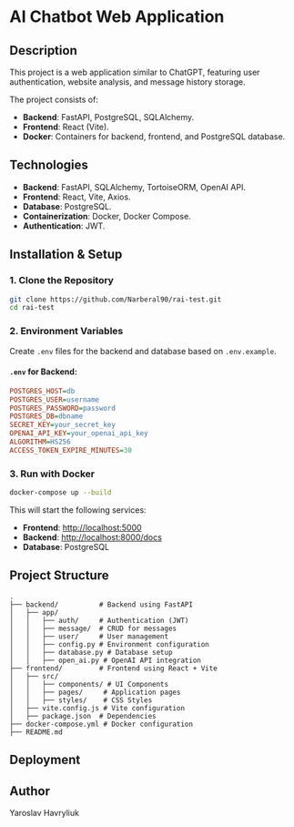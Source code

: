 # AI Chatbot Web Application

## Description

This project is a web application similar to ChatGPT, featuring user authentication, website analysis, and message history storage.

The project consists of:

- **Backend**: FastAPI, PostgreSQL, SQLAlchemy.
- **Frontend**: React (Vite).
- **Docker**: Containers for backend, frontend, and PostgreSQL database.

## Technologies

- **Backend**: FastAPI, SQLAlchemy, TortoiseORM, OpenAI API.
- **Frontend**: React, Vite, Axios.
- **Database**: PostgreSQL.
- **Containerization**: Docker, Docker Compose.
- **Authentication**: JWT.

## Installation & Setup

### 1. Clone the Repository

```sh
git clone https://github.com/Narberal90/rai-test.git
cd rai-test
```

### 2. Environment Variables

Create `.env` files for the backend and database based on `.env.example`.

#### `.env` for Backend:

```ini
POSTGRES_HOST=db
POSTGRES_USER=username
POSTGRES_PASSWORD=password
POSTGRES_DB=dbname
SECRET_KEY=your_secret_key
OPENAI_API_KEY=your_openai_api_key
ALGORITHM=HS256
ACCESS_TOKEN_EXPIRE_MINUTES=30
```

### 3. Run with Docker

```sh
docker-compose up --build
```

This will start the following services:

- **Frontend**: [http://localhost:5000](http://localhost:5000)
- **Backend**: [http://localhost:8000/docs](http://localhost:8000/docs)
- **Database**: PostgreSQL

## Project Structure

```
.
├── backend/          # Backend using FastAPI
│   ├── app/
│   │   ├── auth/     # Authentication (JWT)
│   │   ├── message/  # CRUD for messages
│   │   ├── user/     # User management
│   │   ├── config.py # Environment configuration
│   │   ├── database.py # Database setup
│   │   ├── open_ai.py # OpenAI API integration
├── frontend/         # Frontend using React + Vite
│   ├── src/
│   │   ├── components/ # UI Components
│   │   ├── pages/     # Application pages
│   │   ├── styles/    # CSS Styles
│   ├── vite.config.js # Vite configuration
│   ├── package.json  # Dependencies
├── docker-compose.yml # Docker configuration
├── README.md
```

## Deployment


## Author

Yaroslav Havryliuk
